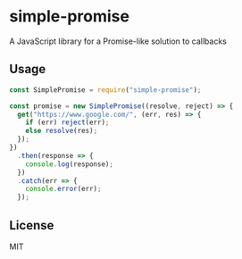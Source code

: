 # simple-promise

A JavaScript library for a Promise-like solution to callbacks

## Usage

```javascript
const SimplePromise = require("simple-promise");

const promise = new SimplePromise((resolve, reject) => {
  get("https://www.google.com/", (err, res) => {
    if (err) reject(err);
    else resolve(res);
  });
})
  .then(response => {
    console.log(response);
  })
  .catch(err => {
    console.error(err);
  });
```

## License

MIT
